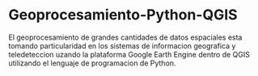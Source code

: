 # Geoprocesamiento-Python-QGIS
El geoprocesamiento de grandes cantidades de datos espaciales esta tomando particularidad en los sistemas de informacion geografica y teledeteccion uzando la plataforma Google Earth Engine dentro de QGIS utilizando el lenguaje de programacion de Python.

